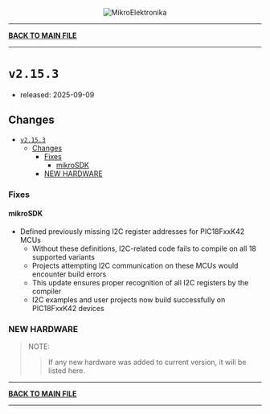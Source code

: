 <p align="center">
  <img src="http://www.mikroe.com/img/designs/beta/logo_small.png?raw=true" alt="MikroElektronika"/>
</p>

---

**[BACK TO MAIN FILE](../../changelog.md)**

---

# `v2.15.3`

+ released: 2025-09-09

## Changes

- [`v2.15.3`](#v2153)
  - [Changes](#changes)
    - [Fixes](#fixes)
      - [mikroSDK](#mikrosdk)
    - [NEW HARDWARE](#new-hardware)

### Fixes

#### mikroSDK

- Defined previously missing I2C register addresses for PIC18FxxK42 MCUs
  - Without these definitions, I2C-related code fails to compile on all 18 supported variants
  - Projects attempting I2C communication on these MCUs would encounter build errors
  - This update ensures proper recognition of all I2C registers by the compiler
  - I2C examples and user projects now build successfully on PIC18FxxK42 devices

### NEW HARDWARE

> NOTE:
>> If any new hardware was added to current version, it will be listed here.

---

**[BACK TO MAIN FILE](../../changelog.md)**

---
